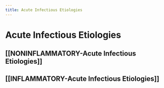 ```yaml
---
title: Acute Infectious Etiologies
---
```

# Acute Infectious Etiologies

## [[NONINFLAMMATORY-Acute Infectious Etiologies]]
## [[INFLAMMATORY-Acute Infectious Etiologies]]

